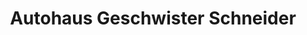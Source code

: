 ---
title: "Autohaus Geschwister Schneider"
url: /aalen/autohaus-geschwister-schneider/
shop: Autohaus
---